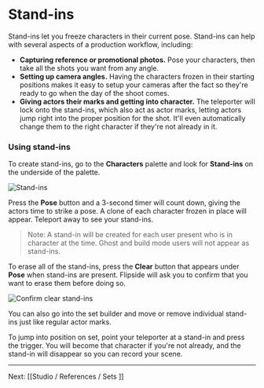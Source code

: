 # Stand-ins

Stand-ins let you freeze characters in their current pose. Stand-ins can help with several aspects of a production workflow, including:

* **Capturing reference or promotional photos.** Pose your characters, then take all the shots you want from any angle.
* **Setting up camera angles.** Having the characters frozen in their starting positions makes it easy to setup your cameras after the fact so they're ready to go when the day of the shoot comes.
* **Giving actors their marks and getting into character.** The teleporter will lock onto the stand-ins, which also act as actor marks, letting actors jump right into the proper position for the shot. It'll even automatically change them to the right character if they're not already in it.

### Using stand-ins

To create stand-ins, go to the **Characters** palette and look for **Stand-ins** on the underside of the palette.

![Stand-ins](https://www.flipsidexr.com/files/docs/screenshots/stand-ins-pose.jpg)

Press the **Pose** button and a 3-second timer will count down, giving the actors time to strike a pose. A clone of each character frozen in place will appear. Teleport away to see your stand-ins.

> Note: A stand-in will be created for each user present who is in character at the time. Ghost and build mode users will not appear as stand-ins.

To erase all of the stand-ins, press the **Clear** button that appears under **Pose** when stand-ins are present. Flipside will ask you to confirm that you want to erase them before doing so.

![Confirm clear stand-ins](https://www.flipsidexr.com/files/docs/screenshots/stand-ins-clear-confirm.jpg)

You can also go into the set builder and move or remove individual stand-ins just like regular actor marks.

To jump into position on set, point your teleporter at a stand-in and press the trigger. You will become that character if you're not already, and the stand-in will disappear so you can record your scene.

---

Next: [[Studio / References / Sets ]]
